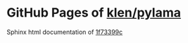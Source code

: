 GitHub Pages of [klen/pylama](https://github.com/klen/pylama.git)
===
Sphinx html documentation of [1f73399c](https://github.com/klen/pylama/tree/1f73399c8ceff8a4db28b55322eb3dd530ab2df8)
